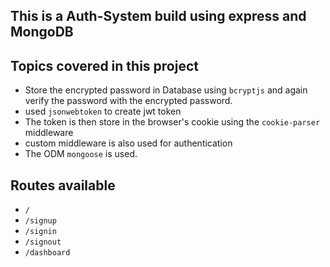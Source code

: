 ## This is a Auth-System build using express and MongoDB

## Topics covered in this project
- Store the encrypted password in Database using `bcryptjs` and again verify the password with the encrypted password.
- used `jsonwebtoken` to create jwt token
- The token is then store in the browser's cookie using the `cookie-parser` middleware
- custom middleware is also used for authentication
- The ODM `mongoose` is used.

## Routes available
- `/`
- `/signup`
- `/signin`
- `/signout`
- `/dashboard`
